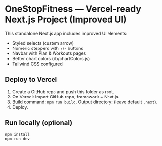 # OneStopFitness — Vercel-ready Next.js Project (Improved UI)

This standalone Next.js app includes improved UI elements:
- Styled selects (custom arrow)
- Numeric steppers with +/- buttons
- Navbar with Plan & Workouts pages
- Better chart colors (lib/chartColors.js)
- Tailwind CSS configured

## Deploy to Vercel
1. Create a GitHub repo and push this folder as root.
2. On Vercel: Import GitHub repo, framework = Next.js.
3. Build command: `npm run build`, Output directory: (leave default `.next`).
4. Deploy.

## Run locally (optional)
```bash
npm install
npm run dev
```
